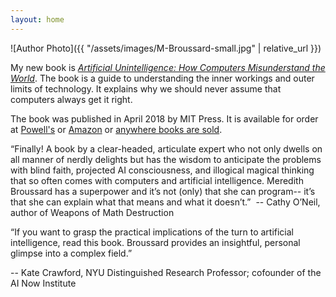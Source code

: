 ```yaml
---
layout: home
---
```

![Author Photo]({{ "/assets/images/M-Broussard-small.jpg" | relative_url }})

My new book is [*Artificial Unintelligence: How Computers Misunderstand the World*](https://mitpress.mit.edu/books/artificial-unintelligence). The book is a guide to understanding the inner workings and outer limits of technology. It explains why we should never assume that computers always get it right.

The book was published in April 2018 by MIT Press. It is available for order at [Powell's](http://www.powells.com/book/artificial-unintelligence-9780262038003/61-0) or [Amazon](https://www.amazon.com/Artificial-Unintelligence-Computers-Misunderstand-World/dp/0262038005) or [anywhere books are sold](https://mitpress.mit.edu/books/artificial-unintelligence).

“Finally! A book by a clear-headed, articulate expert who not only dwells on all manner of nerdly delights but has the wisdom to anticipate the problems with blind faith, projected AI consciousness, and illogical magical thinking that so often comes with computers and artificial intelligence. Meredith Broussard has a superpower and it’s not (only) that she can program-- it’s that she can explain what that means and what it doesn’t.” 
-- Cathy O’Neil, author of Weapons of Math Destruction

“If you want to grasp the practical implications of the turn to artificial intelligence, read this book. Broussard provides an insightful, personal glimpse into a complex field.”

-- Kate Crawford, NYU Distinguished Research Professor; cofounder of the AI Now Institute
